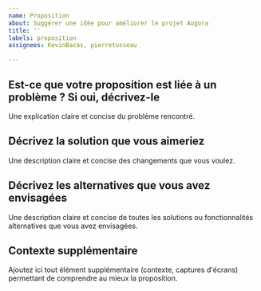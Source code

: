 ```yaml
---
name: Proposition
about: Suggérer une idée pour améliorer le projet Augora
title: ''
labels: proposition
assignees: KevinBacas, pierretusseau

---
```


## Est-ce que votre proposition est liée à un problème ? Si oui, décrivez-le
Une explication claire et concise du problème rencontré.

## Décrivez la solution que vous aimeriez
Une description claire et concise des changements que vous voulez.

## Décrivez les alternatives que vous avez envisagées
Une description claire et concise de toutes les solutions ou fonctionnalités alternatives que vous avez envisagées.

## Contexte supplémentaire
Ajoutez ici tout élément supplémentaire (contexte, captures d'écrans) permettant de comprendre au mieux la proposition.
